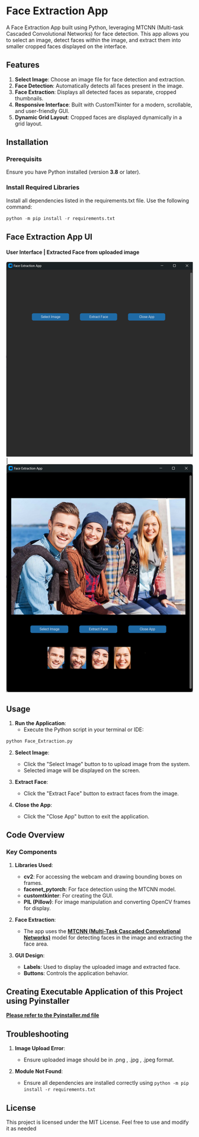 # Face Extraction App

A Face Extraction App built using Python, leveraging MTCNN (Multi-task Cascaded Convolutional Networks) for face detection. This app allows you to select an image, detect faces within the image, and extract them into smaller cropped faces displayed on the interface.

## Features
1. **Select Image**: Choose an image file for face detection and extraction.
2. **Face Detection**: Automatically detects all faces present in the image.
3. **Face Extraction**: Displays all detected faces as separate, cropped thumbnails.
4. **Responsive Interface**: Built with CustomTkinter for a modern, scrollable, and user-friendly GUI.
5. **Dynamic Grid Layout**: Cropped faces are displayed dynamically in a grid layout.
 

## Installation
### Prerequisits
Ensure you have Python installed (version **3.8** or later).

### Install Required Libraries
Install all dependencies listed in the requirements.txt file. Use the following command:
```python
python -m pip install -r requirements.txt
```

## Face Extraction App UI 
#### User Interface | Extracted Face from uploaded image
<img src="ui.png"> | <img src="extracted.png">

## Usage 
1. **Run the Application**:
     * Execute the Python script in your terminal or IDE:
```python
python Face_Extraction.py
```
2. **Select Image**:
    * Click the "Select Image" button to to upload image from the system.
    * Selected image will be displayed on the screen.

3. **Extract Face**:
    * Click the "Extract Face" button to extract faces from the image.

4. **Close the App**:
    * Click the "Close App" button to exit the application.

## Code Overview
### Key Components

1. **Libraries Used**:
    * **cv2**: For accessing the webcam and drawing bounding boxes on frames.
    * **facenet_pytorch**: For face detection using the MTCNN model.
    * **customtkinter**: For creating the GUI.
    * **PIL (Pillow)**: For image manipulation and converting OpenCV frames for display.

2. **Face Extraction**:
   * The app uses the **[MTCNN (Multi-Task Cascaded Convolutional Networks)](https://arxiv.org/pdf/1604.02878)** model for detecting faces in the image and extracting the face area.

3. **GUI Design**:
   * **Labels**: Used to display the uploaded image and extracted face.
   * **Buttons**: Controls the application behavior.

## Creating Executable Application of this Project using Pyinstaller
**[Please refer to the Pyinstaller.md file](Pyinstaller.md)**

## Troubleshooting

1. **Image Upload Error**:
   * Ensure uploaded image should be in .png , .jpg , .jpeg format.
  
2. **Module Not Found**:
   * Ensure all dependencies are installed correctly using ```python -m pip install -r requirements.txt```

  
## License
This project is licensed under the MIT License. Feel free to use and modify it as needed
